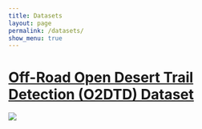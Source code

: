 ```yaml
---
title: Datasets
layout: page
permalink: /datasets/
show_menu: true
---
```


# <a href="/datasets/offroad/">Off-Road Open Desert Trail Detection (O2DTD) Dataset</a>
<img src="/assets/O2DTD_Dataset_Demo.gif"/>